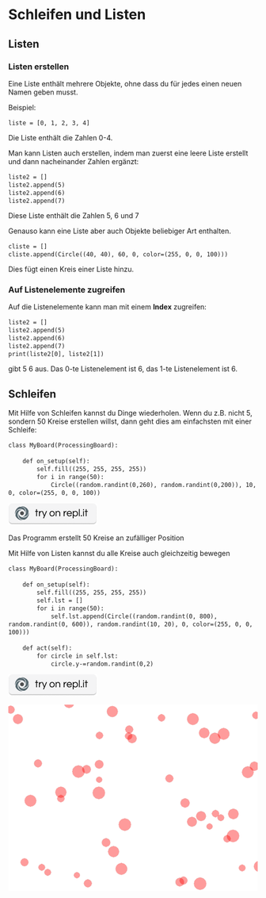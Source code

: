 Schleifen und Listen
====================

Listen
------

### Listen erstellen
Eine Liste enthält mehrere Objekte, ohne dass du für jedes einen neuen Namen geben musst.

Beispiel:

```
liste = [0, 1, 2, 3, 4]
```

Die Liste enthält die Zahlen 0-4.

Man kann Listen auch erstellen, indem man zuerst eine leere Liste erstellt und dann nacheinander Zahlen ergänzt:

```
liste2 = []
liste2.append(5)
liste2.append(6)
liste2.append(7)
```

Diese Liste enthält die Zahlen 5, 6 und 7

Genauso kann eine Liste aber auch Objekte beliebiger Art enthalten.

```
cliste = []
cliste.append(Circle((40, 40), 60, 0, color=(255, 0, 0, 100)))
```

Dies fügt einen Kreis einer Liste hinzu.


### Auf Listenelemente zugreifen


Auf die Listenelemente kann man mit einem **Index** zugreifen:

```
liste2 = []
liste2.append(5)
liste2.append(6)
liste2.append(7)
print(liste2[0], liste2[1])
```

gibt 5 6 aus. Das 0-te Listenelement ist 6, das 1-te Listenelement ist 6.


Schleifen
---------

Mit Hilfe von Schleifen kannst du Dinge wiederholen. Wenn du z.B. nicht 5, sondern 50 Kreise erstellen willst,
dann geht dies am einfachsten mit einer Schleife:

```
class MyBoard(ProcessingBoard):

    def on_setup(self):
        self.fill((255, 255, 255, 255))
        for i in range(50):
            Circle((random.randint(0,260), random.randint(0,200)), 10, 0, color=(255, 0, 0, 100))
```

[![](../_images/replit.png)](https://repl.it/@a_siebel/circles)

Das Programm erstellt 50 Kreise an zufälliger Position

Mit Hilfe von Listen kannst du alle Kreise auch gleichzeitig bewegen
```
class MyBoard(ProcessingBoard):

    def on_setup(self):
        self.fill((255, 255, 255, 255))
        self.lst = []
        for i in range(50):
            self.lst.append(Circle((random.randint(0, 800), random.randint(0, 600)), random.randint(10, 20), 0, color=(255, 0, 0, 100)))

    def act(self):
        for circle in self.lst:
            circle.y-=random.randint(0,2)
```
[![](../_images/replit.png)](https://repl.it/@a_siebel/circles2)

![](../_images/movingcircles.gif)
